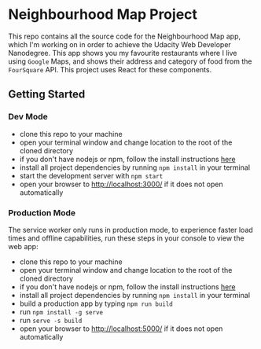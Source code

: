 # Neighbourhood Map Project

This repo contains all the source code for the Neighbourhood Map app, which I'm working on in order to
achieve the Udacity Web Developer Nanodegree.
This app shows you my favourite restaurants where I live using `Google` Maps, and shows their address and category of food from the `FourSquare` API. This project uses React for these components.

## Getting Started
### Dev Mode
* clone this repo to your machine
* open your terminal window and change location to the root of the cloned directory
* if you don't have nodejs or npm, follow the install instructions [here](https://www.npmjs.com/get-npm)
* install all project dependencies by running `npm install` in your terminal 
* start the development server with `npm start`
* open your browser to [http://localhost:3000/](http://localhost:3000/) if it does not open automatically

### Production Mode
The service worker only runs in production mode, to experience faster load times and offline capabilities,
run these steps in your console to view the web app:
* clone this repo to your machine
* open your terminal window and change location to the root of the cloned directory
* if you don't have nodejs or npm, follow the install instructions [here](https://www.npmjs.com/get-npm)
* install all project dependencies by running `npm install` in your terminal 
* build a production app by typing `npm run build`
* run `npm install -g serve`
* run `serve -s build`
* open your browser to [http://localhost:5000/](http://localhost:5000/) if it does not open automatically